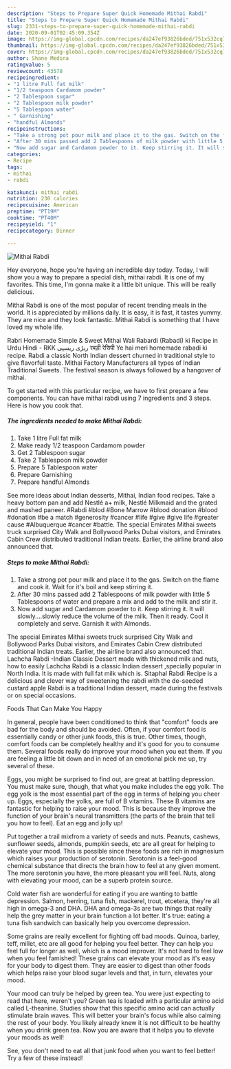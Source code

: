 ```yaml
---
description: "Steps to Prepare Super Quick Homemade Mithai Rabdi"
title: "Steps to Prepare Super Quick Homemade Mithai Rabdi"
slug: 2331-steps-to-prepare-super-quick-homemade-mithai-rabdi
date: 2020-09-01T02:45:09.354Z
image: https://img-global.cpcdn.com/recipes/da247ef93826bded/751x532cq70/mithai-rabdi-recipe-main-photo.jpg
thumbnail: https://img-global.cpcdn.com/recipes/da247ef93826bded/751x532cq70/mithai-rabdi-recipe-main-photo.jpg
cover: https://img-global.cpcdn.com/recipes/da247ef93826bded/751x532cq70/mithai-rabdi-recipe-main-photo.jpg
author: Shane Medina
ratingvalue: 5
reviewcount: 43578
recipeingredient:
- "1 litre Full fat milk"
- "1/2 teaspoon Cardamom powder"
- "2 Tablespoon sugar"
- "2 Tablespoon milk powder"
- "5 Tablespoon water"
- " Garnishing"
- "handful Almonds"
recipeinstructions:
- "Take a strong pot pour milk and place it to the gas. Switch on the flame and cook it. Wait for it&#39;s boil and keep stirring it."
- "After 30 mins passed add 2 Tablespoons of milk powder with little 5 Tablespoons of water and prepare a mix and add to the milk and stir it."
- "Now add sugar and Cardamom powder to it. Keep stirring it. It will slowly....slowly reduce the volume of the milk. Then it ready. Cool it completely and serve. Garnish it with Almonds."
categories:
- Recipe
tags:
- mithai
- rabdi

katakunci: mithai rabdi 
nutrition: 230 calories
recipecuisine: American
preptime: "PT19M"
cooktime: "PT40M"
recipeyield: "1"
recipecategory: Dinner

---
```



![Mithai Rabdi](https://img-global.cpcdn.com/recipes/da247ef93826bded/751x532cq70/mithai-rabdi-recipe-main-photo.jpg)

Hey everyone, hope you're having an incredible day today. Today, I will show you a way to prepare a special dish, mithai rabdi. It is one of my favorites. This time, I'm gonna make it a little bit unique. This will be really delicious.

Mithai Rabdi is one of the most popular of recent trending meals in the world. It is appreciated by millions daily. It is easy, it is fast, it tastes yummy. They are nice and they look fantastic. Mithai Rabdi is something that I have loved my whole life.

Rabri Homemade Simple &amp; Sweet Mithai Wali Rabardi (Rabadi) ki Recipe in Urdu Hindi - RKK ربڑی ریسپی रबड़ी रेसिपी Ye hai meri homemade rabadi ki recipe. Rabdi a classic North Indian dessert churned in traditional style to give flavorfull taste. Mithai Factory Manufacturers all types of Indian Traditional Sweets. The festival season is always followed by a hangover of mithai.


To get started with this particular recipe, we have to first prepare a few components. You can have mithai rabdi using 7 ingredients and 3 steps. Here is how you cook that.

<!--inarticleads1-->

##### The ingredients needed to make Mithai Rabdi:

1. Take 1 litre Full fat milk
1. Make ready 1/2 teaspoon Cardamom powder
1. Get 2 Tablespoon sugar
1. Take 2 Tablespoon milk powder
1. Prepare 5 Tablespoon water
1. Prepare  Garnishing
1. Prepare handful Almonds


See more ideas about Indian desserts, Mithai, Indian food recipes. Take a heavy bottom pan and add Nestlé a+ milk, Nestlé Milkmaid and the grated and mashed paneer. #Rabdi #blod #Bone Marrow #blood donation #blood #donation #be a match #generosity #cancer #life #give #give life #greater cause #Albuquerque #cancer #battle. The special Emirates Mithai sweets truck surprised City Walk and Bollywood Parks Dubai visitors, and Emirates Cabin Crew distributed traditional Indian treats. Earlier, the airline brand also announced that. 

<!--inarticleads2-->

##### Steps to make Mithai Rabdi:

1. Take a strong pot pour milk and place it to the gas. Switch on the flame and cook it. Wait for it&#39;s boil and keep stirring it.
1. After 30 mins passed add 2 Tablespoons of milk powder with little 5 Tablespoons of water and prepare a mix and add to the milk and stir it.
1. Now add sugar and Cardamom powder to it. Keep stirring it. It will slowly....slowly reduce the volume of the milk. Then it ready. Cool it completely and serve. Garnish it with Almonds.


The special Emirates Mithai sweets truck surprised City Walk and Bollywood Parks Dubai visitors, and Emirates Cabin Crew distributed traditional Indian treats. Earlier, the airline brand also announced that. Lachcha Rabdi -Indian Classic Dessert made with thickened milk and nuts, how to easily Lachcha Rabdi is a classic Indian dessert ,specially popular in North India. It is made with full fat milk which is. Sitaphal Rabdi Recipe is a delicious and clever way of sweetening the rabdi with the de-seeded custard apple Rabdi is a traditional Indian dessert, made during the festivals or on special occasions. 

Foods That Can Make You Happy


In general, people have been conditioned to think that "comfort" foods are bad for the body and should be avoided. Often, if your comfort food is essentially candy or other junk foods, this is true. Other times, though, comfort foods can be completely healthy and it's good for you to consume them. Several foods really do improve your mood when you eat them. If you are feeling a little bit down and in need of an emotional pick me up, try several of these.

Eggs, you might be surprised to find out, are great at battling depression. You must make sure, though, that what you make includes the egg yolk. The egg yolk is the most essential part of the egg in terms of helping you cheer up. Eggs, especially the yolks, are full of B vitamins. These B vitamins are fantastic for helping to raise your mood. This is because they improve the function of your brain's neural transmitters (the parts of the brain that tell you how to feel). Eat an egg and jolly up!

Put together a trail mixfrom a variety of seeds and nuts. Peanuts, cashews, sunflower seeds, almonds, pumpkin seeds, etc are all great for helping to elevate your mood. This is possible since these foods are rich in magnesium which raises your production of serotonin. Serotonin is a feel-good chemical substance that directs the brain how to feel at any given moment. The more serotonin you have, the more pleasant you will feel. Nuts, along with elevating your mood, can be a superb protein source.

Cold water fish are wonderful for eating if you are wanting to battle depression. Salmon, herring, tuna fish, mackerel, trout, etcetera, they're all high in omega-3 and DHA. DHA and omega-3s are two things that really help the grey matter in your brain function a lot better. It's true: eating a tuna fish sandwich can basically help you overcome depression. 

Some grains are really excellent for fighting off bad moods. Quinoa, barley, teff, millet, etc are all good for helping you feel better. They can help you feel full for longer as well, which is a mood improver. It's not hard to feel low when you feel famished! These grains can elevate your mood as it's easy for your body to digest them. They are easier to digest than other foods which helps raise your blood sugar levels and that, in turn, elevates your mood.

Your mood can truly be helped by green tea. You were just expecting to read that here, weren't you? Green tea is loaded with a particular amino acid called L-theanine. Studies show that this specific amino acid can actually stimulate brain waves. This will better your brain's focus while also calming the rest of your body. You likely already knew it is not difficult to be healthy when you drink green tea. Now you are aware that it helps you to elevate your moods as well!

See, you don't need to eat all that junk food when you want to feel better! Try a few of these instead!

